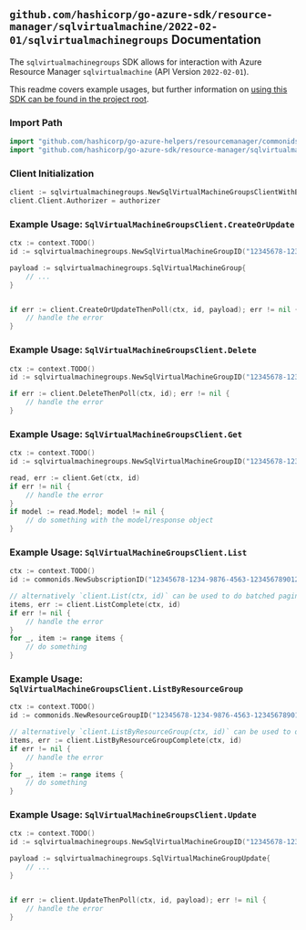 
## `github.com/hashicorp/go-azure-sdk/resource-manager/sqlvirtualmachine/2022-02-01/sqlvirtualmachinegroups` Documentation

The `sqlvirtualmachinegroups` SDK allows for interaction with Azure Resource Manager `sqlvirtualmachine` (API Version `2022-02-01`).

This readme covers example usages, but further information on [using this SDK can be found in the project root](https://github.com/hashicorp/go-azure-sdk/tree/main/docs).

### Import Path

```go
import "github.com/hashicorp/go-azure-helpers/resourcemanager/commonids"
import "github.com/hashicorp/go-azure-sdk/resource-manager/sqlvirtualmachine/2022-02-01/sqlvirtualmachinegroups"
```


### Client Initialization

```go
client := sqlvirtualmachinegroups.NewSqlVirtualMachineGroupsClientWithBaseURI("https://management.azure.com")
client.Client.Authorizer = authorizer
```


### Example Usage: `SqlVirtualMachineGroupsClient.CreateOrUpdate`

```go
ctx := context.TODO()
id := sqlvirtualmachinegroups.NewSqlVirtualMachineGroupID("12345678-1234-9876-4563-123456789012", "example-resource-group", "sqlVirtualMachineGroupName")

payload := sqlvirtualmachinegroups.SqlVirtualMachineGroup{
	// ...
}


if err := client.CreateOrUpdateThenPoll(ctx, id, payload); err != nil {
	// handle the error
}
```


### Example Usage: `SqlVirtualMachineGroupsClient.Delete`

```go
ctx := context.TODO()
id := sqlvirtualmachinegroups.NewSqlVirtualMachineGroupID("12345678-1234-9876-4563-123456789012", "example-resource-group", "sqlVirtualMachineGroupName")

if err := client.DeleteThenPoll(ctx, id); err != nil {
	// handle the error
}
```


### Example Usage: `SqlVirtualMachineGroupsClient.Get`

```go
ctx := context.TODO()
id := sqlvirtualmachinegroups.NewSqlVirtualMachineGroupID("12345678-1234-9876-4563-123456789012", "example-resource-group", "sqlVirtualMachineGroupName")

read, err := client.Get(ctx, id)
if err != nil {
	// handle the error
}
if model := read.Model; model != nil {
	// do something with the model/response object
}
```


### Example Usage: `SqlVirtualMachineGroupsClient.List`

```go
ctx := context.TODO()
id := commonids.NewSubscriptionID("12345678-1234-9876-4563-123456789012")

// alternatively `client.List(ctx, id)` can be used to do batched pagination
items, err := client.ListComplete(ctx, id)
if err != nil {
	// handle the error
}
for _, item := range items {
	// do something
}
```


### Example Usage: `SqlVirtualMachineGroupsClient.ListByResourceGroup`

```go
ctx := context.TODO()
id := commonids.NewResourceGroupID("12345678-1234-9876-4563-123456789012", "example-resource-group")

// alternatively `client.ListByResourceGroup(ctx, id)` can be used to do batched pagination
items, err := client.ListByResourceGroupComplete(ctx, id)
if err != nil {
	// handle the error
}
for _, item := range items {
	// do something
}
```


### Example Usage: `SqlVirtualMachineGroupsClient.Update`

```go
ctx := context.TODO()
id := sqlvirtualmachinegroups.NewSqlVirtualMachineGroupID("12345678-1234-9876-4563-123456789012", "example-resource-group", "sqlVirtualMachineGroupName")

payload := sqlvirtualmachinegroups.SqlVirtualMachineGroupUpdate{
	// ...
}


if err := client.UpdateThenPoll(ctx, id, payload); err != nil {
	// handle the error
}
```
